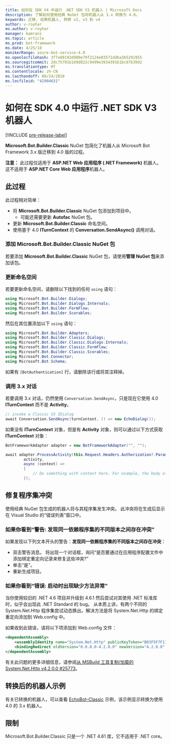 ```yaml
---
title: 如何在 SDK V4 中运行 .NET SDK V3 机器人 | Microsoft Docs
description: 了解如何使用经典 NuGet 包将机器人从 3.x 转换为 4.0。
keywords: 迁移, 经典机器人, 转换 v3, v3 到 v4
author: v-royhar
ms.author: v-royhar
manager: kamrani
ms.topic: article
ms.prod: bot-framework
ms.date: 4/25/18
monikerRange: azure-bot-service-4.0
ms.openlocfilehash: 3f7e88192d989e79f2124e03571ddba3b5291955
ms.sourcegitcommit: 2dc75701b169d822c9499e393439161bc87639d2
ms.translationtype: HT
ms.contentlocale: zh-CN
ms.lasthandoff: 08/24/2018
ms.locfileid: "42904631"
---
```

# <a name="how-to-run-net-sdk-v3-bots-in-sdk-40"></a>如何在 SDK 4.0 中运行 .NET SDK V3 机器人

[!INCLUDE [pre-release-label](../includes/pre-release-label.md)]

**Microsoft.Bot.Builder.Classic** NuGet 包简化了机器人从 Microsoft Bot Framework 3.x 版迁移到 4.0 版的过程。

**注意：** 此过程仅适用于 **ASP.NET Web 应用程序 (.NET Framework)** 机器人。 这不适用于 **ASP.NET Core Web 应用程序**机器人。

## <a name="the-process"></a>此过程

此过程相对简单：

- 将 **Microsoft.Bot.Builder.Classic** NuGet 包添加到项目中。
    - 可能还需要更新 **Autofac** NuGet 包。
- 更新 **Microsoft.Bot.Builder.Classic** 命名空间。
- 使用基于 4.0 **ITurnContext** 的 **Conversation.SendAsync()** 调用对话。

### <a name="add-the-microsoftbotbuilderclassic-nuget-package"></a>添加 Microsoft.Bot.Builder.Classic NuGet 包

若要添加 **Microsoft.Bot.Builder.Classic** NuGet 包，请使用**管理 NuGet 包**来添加该包。

### <a name="update-the-namespaces"></a>更新命名空间

若要更新命名空间，请删除以下找到的任何 `using` 语句：

```csharp
using Microsoft.Bot.Builder.Dialogs;
using Microsoft.Bot.Builder.Dialogs.Internals;
using Microsoft.Bot.Builder.FormFlow;
using Microsoft.Bot.Builder.Scorables;
```

然后在其位置添加以下 `using` 语句：

```csharp
using Microsoft.Bot.Builder.Adapters;
using Microsoft.Bot.Builder.Classic.Dialogs;
using Microsoft.Bot.Builder.Classic.Dialogs.Internals;
using Microsoft.Bot.Builder.Classic.FormFlow;
using Microsoft.Bot.Builder.Classic.Scorables;
using Microsoft.Bot.Connector;
using Microsoft.Bot.Schema;
```

如果有 `[BotAuthentication]` 行，请删除该行或将其注释掉。

### <a name="invoke-your-3x-dialog"></a>调用 3.x 对话

若要调用 3.x 对话，仍然使用 `Conversation.SendAsync`，只是现在它使用 4.0  **ITurnContext** 而不是 **Activity**。

```csharp
// invoke a Classic V3 IDialog 
await Conversation.SendAsync(turnContext, () => new EchoDialog());
```

如果没有 **ITurnContext** 对象，但是有 **Activity** 对象，则可以通过以下方式获取 **ITurnContext** 对象：

```csharp
BotFrameworkAdapter adapter = new BotFrameworkAdapter("", "");

await adapter.ProcessActivity(this.Request.Headers.Authorization?.Parameter,
        activity,
        async (context) =>
        {
            // Do something with context here. For example, the body of your Post() method may go here.
        });
```

## <a name="fix-assembly-conflicts"></a>修复程序集冲突

使用经典 NuGet 包生成的机器人将与其程序集发生冲突。 此冲突将在生成后显示在 Visual Studio 的“错误列表”窗口中。

### <a name="if-you-see-warning-found-conflicts-between-different-versions-of-the-same-dependent-assembly"></a>如果你看到“警告: 发现同一依赖程序集的不同版本之间存在冲突”

如果发现以下列文本开头的警告：**发现同一依赖程序集的不同版本之间存在冲突**：

- 双击警告消息。 将出现一个对话框，询问“是否要通过在应用程序配置文件中添加绑定重定向记录来修复这些冲突?”
- 单击“是”。
- 重新生成项目。

### <a name="if-you-see-error-missing-method-exception-on-startup"></a>如果你看到“错误: 启动时出现缺少方法异常”

当你使用较旧的 .NET 4.6 项目并升级到 4.6.1 然后尝试对其使用 .NET 标准库时，似乎会出现此 .NET Standard 的 bug。 从本质上讲，有两个不同的 System.Net.Http 程序集尝试动态换出。解决方法是将 System.Net.Http 的绑定重定向添加到 Web.config 中。 

如果收到此错误，请将以下项添加到 Web.config 文件：

```xml
<dependentAssembly>
    <assemblyIdentity name="System.Net.Http" publicKeyToken="B03F5F7F11D50A3A" culture="neutral" />
    <bindingRedirect oldVersion="0.0.0.0-4.2.0.0" newVersion="4.2.0.0" />
</dependentAssembly>
```

有关此问题的更多详细信息，请参阅[从 MSBuild 工具复制/加载的 System.Net.Http v4.2.0.0 #25773](https://github.com/dotnet/corefx/issues/25773)。

## <a name="sample-of-a-converted-bot"></a>转换后的机器人示例

有关已转换的机器人，可以查看 [EchoBot-Classic](https://github.com/Microsoft/botbuilder-dotnet/tree/master/samples/Microsoft.Bot.Samples.EchoBot-Classic) 示例，该示例显示转换为使用 4.0 的 3.x 机器人。

## <a name="limitations"></a>限制
Microsoft.Bot.Builder.Classic 只是一个 .NET 4.61 库，它不适用于 .NET core。
